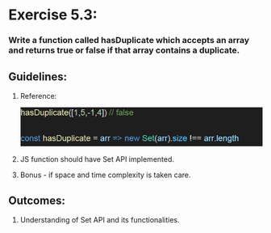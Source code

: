# Exercise 5.3:

### Write a function called hasDuplicate which accepts an array and returns true or false if that array contains a duplicate.

## Guidelines:

1. Reference:

   ![](Example.png)

2. JS function should have Set API implemented.
3. Bonus - if space and time complexity is taken care.

## Outcomes:

1. Understanding of Set API and its functionalities.
